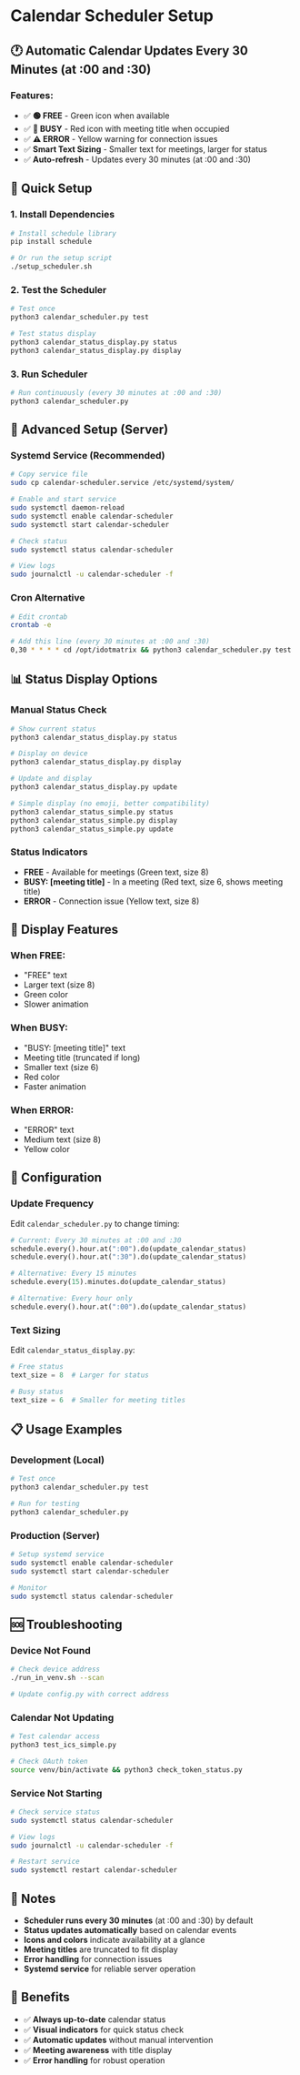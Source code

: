 # Calendar Scheduler Setup

## 🕐 **Automatic Calendar Updates Every 30 Minutes (at :00 and :30)**

### **Features:**
- ✅ **🟢 FREE** - Green icon when available
- ✅ **🔴 BUSY** - Red icon with meeting title when occupied
- ✅ **⚠️ ERROR** - Yellow warning for connection issues
- ✅ **Smart Text Sizing** - Smaller text for meetings, larger for status
- ✅ **Auto-refresh** - Updates every 30 minutes (at :00 and :30)

## 🚀 **Quick Setup**

### **1. Install Dependencies**
```bash
# Install schedule library
pip install schedule

# Or run the setup script
./setup_scheduler.sh
```

### **2. Test the Scheduler**
```bash
# Test once
python3 calendar_scheduler.py test

# Test status display
python3 calendar_status_display.py status
python3 calendar_status_display.py display
```

### **3. Run Scheduler**
```bash
# Run continuously (every 30 minutes at :00 and :30)
python3 calendar_scheduler.py
```

## 🔧 **Advanced Setup (Server)**

### **Systemd Service (Recommended)**
```bash
# Copy service file
sudo cp calendar-scheduler.service /etc/systemd/system/

# Enable and start service
sudo systemctl daemon-reload
sudo systemctl enable calendar-scheduler
sudo systemctl start calendar-scheduler

# Check status
sudo systemctl status calendar-scheduler

# View logs
sudo journalctl -u calendar-scheduler -f
```

### **Cron Alternative**
```bash
# Edit crontab
crontab -e

# Add this line (every 30 minutes at :00 and :30)
0,30 * * * * cd /opt/idotmatrix && python3 calendar_scheduler.py test
```

## 📊 **Status Display Options**

### **Manual Status Check**
```bash
# Show current status
python3 calendar_status_display.py status

# Display on device
python3 calendar_status_display.py display

# Update and display
python3 calendar_status_display.py update

# Simple display (no emoji, better compatibility)
python3 calendar_status_simple.py status
python3 calendar_status_simple.py display
python3 calendar_status_simple.py update
```

### **Status Indicators**
- **FREE** - Available for meetings (Green text, size 8)
- **BUSY: [meeting title]** - In a meeting (Red text, size 6, shows meeting title)
- **ERROR** - Connection issue (Yellow text, size 8)

## 🎯 **Display Features**

### **When FREE:**
- "FREE" text
- Larger text (size 8)
- Green color
- Slower animation

### **When BUSY:**
- "BUSY: [meeting title]" text
- Meeting title (truncated if long)
- Smaller text (size 6)
- Red color
- Faster animation

### **When ERROR:**
- "ERROR" text
- Medium text (size 8)
- Yellow color

## 🔧 **Configuration**

### **Update Frequency**
Edit `calendar_scheduler.py` to change timing:
```python
# Current: Every 30 minutes at :00 and :30
schedule.every().hour.at(":00").do(update_calendar_status)
schedule.every().hour.at(":30").do(update_calendar_status)

# Alternative: Every 15 minutes
schedule.every(15).minutes.do(update_calendar_status)

# Alternative: Every hour only
schedule.every().hour.at(":00").do(update_calendar_status)
```

### **Text Sizing**
Edit `calendar_status_display.py`:
```python
# Free status
text_size = 8  # Larger for status

# Busy status  
text_size = 6  # Smaller for meeting titles
```

## 📋 **Usage Examples**

### **Development (Local)**
```bash
# Test once
python3 calendar_scheduler.py test

# Run for testing
python3 calendar_scheduler.py
```

### **Production (Server)**
```bash
# Setup systemd service
sudo systemctl enable calendar-scheduler
sudo systemctl start calendar-scheduler

# Monitor
sudo systemctl status calendar-scheduler
```

## 🆘 **Troubleshooting**

### **Device Not Found**
```bash
# Check device address
./run_in_venv.sh --scan

# Update config.py with correct address
```

### **Calendar Not Updating**
```bash
# Test calendar access
python3 test_ics_simple.py

# Check OAuth token
source venv/bin/activate && python3 check_token_status.py
```

### **Service Not Starting**
```bash
# Check service status
sudo systemctl status calendar-scheduler

# View logs
sudo journalctl -u calendar-scheduler -f

# Restart service
sudo systemctl restart calendar-scheduler
```

## 📝 **Notes**

- **Scheduler runs every 30 minutes** (at :00 and :30) by default
- **Status updates automatically** based on calendar events
- **Icons and colors** indicate availability at a glance
- **Meeting titles** are truncated to fit display
- **Error handling** for connection issues
- **Systemd service** for reliable server operation

## 🎉 **Benefits**

- ✅ **Always up-to-date** calendar status
- ✅ **Visual indicators** for quick status check
- ✅ **Automatic updates** without manual intervention
- ✅ **Meeting awareness** with title display
- ✅ **Error handling** for robust operation
